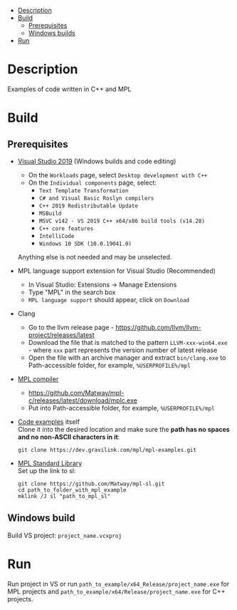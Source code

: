 - [Description](#description)
- [Build](#build)
  - [Prerequisites](#prerequisites)
  - [Windows builds](#windows-build)
- [Run](#run)

# Description

Examples of code written in C++ and MPL

# Build
## Prerequisites
* [Visual Studio 2019](https://visualstudio.microsoft.com/thank-you-downloading-visual-studio/?sku=Community&rel=16) (Windows builds and code editing)
  * On the `Workloads` page, select `Desktop development with C++`
  * On the `Individual components` page, select:
    * `Text Template Transformation`
    * `C# and Visual Basic Roslyn compilers`
    * `C++ 2019 Redistributable Update`
    * `MSBuild`
    * `MSVC v142 - VS 2019 C++ x64/x86 build tools (v14.28)`
    * `C++ core features`
    * `IntelliCode`
    * `Windows 10 SDK (10.0.19041.0)`

  Anything else is not needed and may be unselected.
* MPL language support extension for Visual Studio (Recommended)
  * In Visual Studio: Extensions -> Manage Extensions
  * Type "MPL" in the search box
  * `MPL language support` should appear, click on `Download`
* Clang
  * Go to the llvm release page - https://github.com/llvm/llvm-project/releases/latest
  * Download the file that is matched to the pattern `LLVM-xxx-win64.exe` - where `xxx` part represents the version number of latest release
  * Open the file with an archive manager and extract `bin/clang.exe` to Path-accessible folder, for example, `%USERPROFILE%/mpl`
* [MPL compiler](https://github.com/Matway/mpl-c)
  * https://github.com/Matway/mpl-c/releases/latest/download/mplc.exe
  * Put into Path-accessible folder, for example, `%USERPROFILE%/mpl`
* [Code examples](https://dev.gravilink.com/mpl/mpl-examples) itself  
  Clone it into the desired location and make sure the **path has no spaces and no non-ASCII characters in it**:
  ```
  git clone https://dev.gravilink.com/mpl/mpl-examples.git
  ```
* [MPL Standard Library](https://github.com/Matway/mpl-sl)  
  Set up the link to sl:
  ```
  git clone https://github.com/Matway/mpl-sl.git
  cd path_to_folder_with_mpl_example
  mklink /J sl "path_to_mpl_sl"
  ```

## Windows build
Build VS project: `project_name.vcxproj`

# Run
Run project in VS or run 
`path_to_example/x64_Release/project_name.exe` for MPL projects and
`path_to_example/x64/Release/project_name.exe` for C++ projects.
